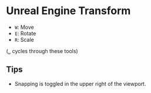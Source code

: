 # Unreal Engine Transform

- `W`: Move
- `E`: Rotate
- `R`: Scale

(`␣` cycles through these tools)

## Tips

- Snapping is toggled in the upper right of the viewport.
